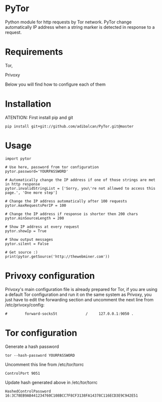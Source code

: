 PyTor
=========

Python module for http requests by Tor network. PyTor change automatically IP address when a string marker is detected in response to a request.  

Requirements
=========
Tor,

Privoxy 

Below you will find how to configure each of them

Installation
=========
ATENTION: First install pip and git

	pip install git+git://github.com/adibalcan/PyTor.git@master

Usage
=========
	import pytor

	# Use here, password from tor configuration
	pytor.password='YOURPASSWORD' 
	
	# Automatically change the IP address if one of those strings are met in http response
	pytor.invalidStringList = ['Sorry, you\'re not allowed to access this page.', 'One more step']

	# Change the IP address automatically after 100 requests
	pytor.maxRequestsPerIP = 100 

	# Change the IP address if response is shorter then 200 chars
	pytor.minSourceLength = 200 

	# Show IP address at every request 
	pytor.showIp = True

	# Show output messages 
	pytor.silent = False

	# Get source :)
	print(pytor.getSource('http://thewebminer.com'))

Privoxy configuration
=========
Privoxy's main configuration file is already prepared for Tor, if you are using a default Tor configuration and run it on the same system as Privoxy, you just have to edit the forwarding section and uncomment the next line from /etc/privoxy/config:

	#        forward-socks5t             /     127.0.0.1:9050 .

Tor configuration
=========
Generate a hash password 

	tor --hash-password YOURPASSWORD

Uncomment this line from /etc/tor/torrc 

	ControlPort 9051

Update hash generated above in /etc/tor/torrc 

	HashedControlPassword 16:3C78EB9AB441234760C108BCC7F8CF3138FA14378C116ECD3E9C942E51





